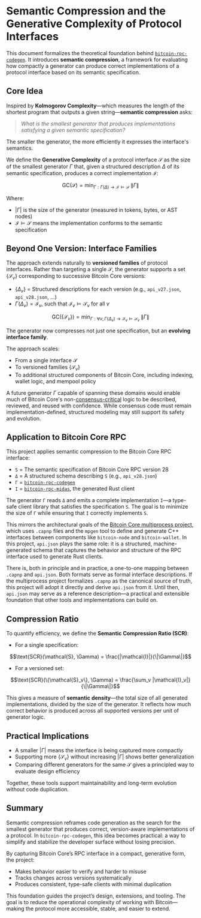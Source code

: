 # Semantic Compression and the Generative Complexity of Protocol Interfaces

This document formalizes the theoretical foundation behind [`bitcoin-rpc-codegen`](https://github.com/nervana21/bitcoin-rpc-codegen). It introduces **semantic compression**, a framework for evaluating how compactly a generator can produce correct implementations of a protocol interface based on its semantic specification.

## Core Idea

Inspired by **Kolmogorov Complexity**—which measures the length of the shortest program that outputs a given string—**semantic compression** asks:

> _What is the smallest generator that produces implementations satisfying a given semantic specification?_

The smaller the generator, the more efficiently it expresses the interface's semantics.

We define the **Generative Complexity** of a protocol interface $\mathcal{S}$ as the size of the smallest generator $\Gamma$ that, given a structured description $\Delta$ of its semantic specification, produces a correct implementation $\mathcal{I}$:

```math
\text{GC}(\mathcal{S}) = \min_{\Gamma : \Gamma(\Delta) \to \mathcal{I} \models \mathcal{S}} \; \|\Gamma\|
```

Where:

- $|\Gamma|$ is the size of the generator (measured in tokens, bytes, or AST nodes)
- $\mathcal{I} \models \mathcal{S}$ means the implementation conforms to the semantic specification

## Beyond One Version: Interface Families

The approach extends naturally to **versioned families** of protocol interfaces. Rather than targeting a single $\mathcal{S}$, the generator supports a set $\{\mathcal{S}_v\}$ corresponding to successive Bitcoin Core versions:

- $\{\Delta_v\}$ = Structured descriptions for each version (e.g., `api_v27.json`, `api_v28.json`, …)
- $\Gamma(\Delta_v) = \mathcal{I}_v$, such that $\mathcal{I}_v \models \mathcal{S}_v$ for all $v$

```math
\text{GC}(\{\mathcal{S}_v\}) = \min_{\Gamma : \forall v, \Gamma(\Delta_v) \to \mathcal{I}_v \models \mathcal{S}_v} \; \|\Gamma\|
```

The generator now compresses not just one specification, but an **evolving interface family**.

The approach scales:

- From a single interface $\mathcal{S}$
- To versioned families $\{\mathcal{S}_v\}$
- To additional structured components of Bitcoin Core, including indexing, wallet logic, and mempool policy

A future generator $\Gamma$ capable of spanning these domains would enable much of Bitcoin Core's non-[consensus-critical](https://github.com/rust-bitcoin/rust-bitcoin?tab=readme-ov-file#consensus) logic to be described, reviewed, and reused with confidence. While consensus code must remain implementation-defined, structured modeling may still support its safety and evolution.

## Application to Bitcoin Core RPC

This project applies semantic compression to the Bitcoin Core RPC interface:

- `S` = The semantic specification of Bitcoin Core RPC version 28
- `Δ` = A structured schema describing `S` (e.g., `api_v28.json`)
- `Γ` = [`bitcoin-rpc-codegen`](https://github.com/nervana21/bitcoin-rpc-codegen)
- `I` = [`bitcoin-rpc-midas`](https://github.com/nervana21/bitcoin-rpc-midas`), the generated Rust client

The generator `Γ` reads `Δ` and emits a complete implementation `I`—a type-safe client library that satisfies the specification `S`. The goal is to minimize the size of `Γ` while ensuring that `I` correctly implements `S`.

This mirrors the architectural goals of the [Bitcoin Core multiprocess project](https://github.com/bitcoin/bitcoin/pull/28722), which uses `.capnp` files and the `mpgen` tool to define and generate C++ interfaces between components like `bitcoin-node` and `bitcoin-wallet`. In this project, `api.json` plays the same role: it is a structured, machine-generated schema that captures the behavior and structure of the RPC interface used to generate Rust clients.

There is, both in principle and in practice, a one-to-one mapping between `.capnp` and `api.json`. Both formats serve as formal interface descriptions. If the multiprocess project formalizes `.capnp` as the canonical source of truth, this project will adopt it directly and derive `api.json` from it. Until then, `api.json` may serve as a reference description—a practical and extensible foundation that other tools and implementations can build on.

## Compression Ratio

To quantify efficiency, we define the **Semantic Compression Ratio (SCR)**:

- For a single specification:

```math
\text{SCR}(\mathcal{S}, \Gamma) = \frac{|\mathcal{I}|}{\|\Gamma\|}
```

- For a versioned set:

```math
\text{SCR}(\{\mathcal{S}_v\}, \Gamma) = \frac{\sum_v |\mathcal{I}_v|}{\|\Gamma\|}
```

This gives a measure of **semantic density**—the total size of all generated implementations, divided by the size of the generator. It reflects how much correct behavior is produced across all supported versions per unit of generator logic.

## Practical Implications

- A smaller $|\Gamma|$ means the interface is being captured more compactly
- Supporting more $\{\mathcal{S}_v\}$ without increasing $|\Gamma|$ shows better generalization
- Comparing different generators for the same $\mathcal{S}$ gives a principled way to evaluate design efficiency

Together, these tools support maintainability and long-term evolution without code duplication.

## Summary

Semantic compression reframes code generation as the search for the smallest generator that produces correct, version-aware implementations of a protocol. In `bitcoin-rpc-codegen`, this idea becomes practical: a way to simplify and stabilize the developer surface without losing precision.

By capturing Bitcoin Core’s RPC interface in a compact, generative form, the project:

- Makes behavior easier to verify and harder to misuse
- Tracks changes across versions systematically
- Produces consistent, type-safe clients with minimal duplication

This foundation guides the project’s design, extensions, and tooling. The goal is to reduce the operational complexity of working with Bitcoin—making the protocol more accessible, stable, and easier to extend.
